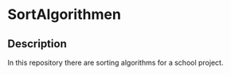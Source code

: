 # SortAlgorithmen
## Description
In this repository there are sorting algorithms for a school project.
